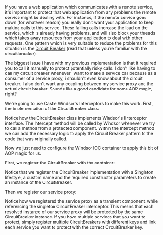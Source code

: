 If you have a web application which communicates with a remote service, it's important to protect that web application from any problems the remote service might be dealing with.  For instance, if the remote service goes down (for whatever reason) you really don't want your application to keep making calls to this service.  These failing calls increase the load on the service, which is already having problems, and will also block your threads which takes away resources from your application to deal with other requests.  One pattern which is very suitable to reduce the problems for this situation is the <a href="/blog/2008/05/the-circuit-breaker/">Circuit Breaker</a> (read that unless you're familiar with the circuit breaker).

The biggest issue i have with my previous implementation is that it required you to call it manually to protect potentially risky calls.  I don't like having to call my circuit breaker whenever i want to make a service call because as a consumer of a service proxy, i shouldn't even know about the circuit breaker.  I also don't want any coupling between my service proxy and the actual circuit breaker.  Sounds like a good candidate for some AOP magic, right? 

We're going to use Castle Windsor's Interceptors to make this work.  First, the implementation of the CircuitBreaker class:

<script src="https://gist.github.com/3684582.js?file=s1.cs"></script>

Notice how the CircuitBreaker class implements Windsor's IInterceptor interface.  The Intercept method will be called by Windsor whenever we try to call a method from a protected component.  Within the Intercept method we can add the necessary logic to apply the Circuit Breaker pattern to the code that was originally called. 

Now we just need to configure the Windsor IOC container to apply this bit of AOP magic for us.

First, we register the CircuitBreaker with the container:

<script src="https://gist.github.com/3684582.js?file=s2.cs"></script>

Notice that we register the CircuitBreaker implementation with a Singleton lifestyle, a custom name and the required constructor parameters to create an instance of the CircuitBreaker.

Then we register our service proxy:

<script src="https://gist.github.com/3684582.js?file=s3.cs"></script>

Notice how we registered the service proxy as a transient component, while referencing the singleton CircuitBreaker interceptor.  This means that each resolved instance of our service proxy will be protected by the same CircuitBreaker instance.  If you have multiple services that you want to protect, simply register multiple CircuitBreakers with different keys and link each service you want to protect with the correct CircuitBreaker key.